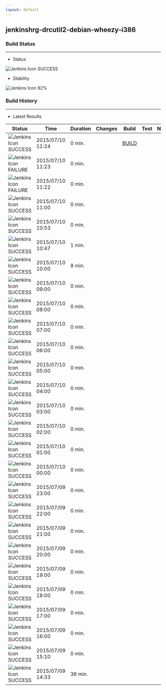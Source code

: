 ```yaml
---
layout: default
---
```

## jenkinshrg-drcutil2-debian-wheezy-i386
### Build Status
___
* Status
  
![Jenkins Icon](http://jenkinshrg.github.io/images/48x48/blue.png)
SUCCESS
  
* Stability
  
![Jenkins Icon](http://jenkinshrg.github.io/images/48x48/health-80plus.png)
92%
  
### Build History
___
* Latest Results
  
|Status|Time|Duration|Changes|Build|Test|Note|
|---|---|---|---|---|---|---|
|![Jenkins Icon](http://jenkinshrg.github.io/images/24x24/blue.png)SUCCESS|2015/07/10 11:24|0 min.||[BUILD](https://drive.google.com/file/d/0B54sHwaxmuM4dlZMcTgteWRLSFk/view?usp=drivesdk) || |
|![Jenkins Icon](http://jenkinshrg.github.io/images/24x24/red.png)FAILURE|2015/07/10 11:23|0 min.|||| |
|![Jenkins Icon](http://jenkinshrg.github.io/images/24x24/red.png)FAILURE|2015/07/10 11:22|0 min.|||| |
|![Jenkins Icon](http://jenkinshrg.github.io/images/24x24/blue.png)SUCCESS|2015/07/10 11:00|0 min.|||| |
|![Jenkins Icon](http://jenkinshrg.github.io/images/24x24/blue.png)SUCCESS|2015/07/10 10:53|0 min.|||| |
|![Jenkins Icon](http://jenkinshrg.github.io/images/24x24/blue.png)SUCCESS|2015/07/10 10:47|1 min.|||| |
|![Jenkins Icon](http://jenkinshrg.github.io/images/24x24/blue.png)SUCCESS|2015/07/10 10:00|8 min.|||| |
|![Jenkins Icon](http://jenkinshrg.github.io/images/24x24/blue.png)SUCCESS|2015/07/10 09:00|0 min.|||| |
|![Jenkins Icon](http://jenkinshrg.github.io/images/24x24/blue.png)SUCCESS|2015/07/10 08:00|0 min.|||| |
|![Jenkins Icon](http://jenkinshrg.github.io/images/24x24/blue.png)SUCCESS|2015/07/10 07:00|0 min.|||| |
|![Jenkins Icon](http://jenkinshrg.github.io/images/24x24/blue.png)SUCCESS|2015/07/10 06:00|0 min.|||| |
|![Jenkins Icon](http://jenkinshrg.github.io/images/24x24/blue.png)SUCCESS|2015/07/10 05:00|0 min.|||| |
|![Jenkins Icon](http://jenkinshrg.github.io/images/24x24/blue.png)SUCCESS|2015/07/10 04:00|0 min.|||| |
|![Jenkins Icon](http://jenkinshrg.github.io/images/24x24/blue.png)SUCCESS|2015/07/10 03:00|0 min.|||| |
|![Jenkins Icon](http://jenkinshrg.github.io/images/24x24/blue.png)SUCCESS|2015/07/10 02:00|0 min.|||| |
|![Jenkins Icon](http://jenkinshrg.github.io/images/24x24/blue.png)SUCCESS|2015/07/10 01:00|0 min.|||| |
|![Jenkins Icon](http://jenkinshrg.github.io/images/24x24/blue.png)SUCCESS|2015/07/10 00:00|0 min.|||| |
|![Jenkins Icon](http://jenkinshrg.github.io/images/24x24/blue.png)SUCCESS|2015/07/09 23:00|0 min.|||| |
|![Jenkins Icon](http://jenkinshrg.github.io/images/24x24/blue.png)SUCCESS|2015/07/09 22:00|0 min.|||| |
|![Jenkins Icon](http://jenkinshrg.github.io/images/24x24/blue.png)SUCCESS|2015/07/09 21:00|0 min.|||| |
|![Jenkins Icon](http://jenkinshrg.github.io/images/24x24/blue.png)SUCCESS|2015/07/09 20:00|0 min.|||| |
|![Jenkins Icon](http://jenkinshrg.github.io/images/24x24/blue.png)SUCCESS|2015/07/09 19:00|0 min.|||| |
|![Jenkins Icon](http://jenkinshrg.github.io/images/24x24/blue.png)SUCCESS|2015/07/09 18:00|0 min.|||| |
|![Jenkins Icon](http://jenkinshrg.github.io/images/24x24/blue.png)SUCCESS|2015/07/09 17:00|0 min.|||| |
|![Jenkins Icon](http://jenkinshrg.github.io/images/24x24/blue.png)SUCCESS|2015/07/09 16:00|0 min.|||| |
|![Jenkins Icon](http://jenkinshrg.github.io/images/24x24/blue.png)SUCCESS|2015/07/09 15:10|0 min.|||| |
|![Jenkins Icon](http://jenkinshrg.github.io/images/24x24/blue.png)SUCCESS|2015/07/09 14:33|36 min.|||| |
